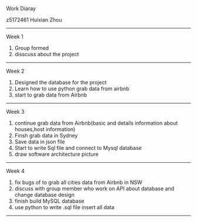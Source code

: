 Work Diaray

 z5172461
 Huixian Zhou
 
--------------------------------------------------------------
Week 1

  1. Group formed
  2. disscuss about the project
  
------------------------------------------------------------------------------------------------------------------------------
 
 Week 2
 
  1. Designed the database for the project
  2. Learn how to use python grab data from airbnb
  3. start to grab data from Airbnb
  
------------------------------------------------------------------------------------------------------------------------------

 Week 3
 
  1. continue grab data from Airbnb(basic and details information about houses,host information)
  2. Finsh grab data in Sydney 
  3. Save data in json file
  4. Start to write Sql file and connect to Mysql database
  5. draw software architecture picture 
 
------------------------------------------------------------------------------------------------------------------------------
 
Week 4

  1. fix bugs of to grab all cities data from Airbnb in NSW
  2. discuss with group member who work on API about database and change database design
  3. finish build MySQL database
  4. use python to write .sql file insert all data 
  
------------------------------------------------------------------------------------------------------------------------------
 

 
